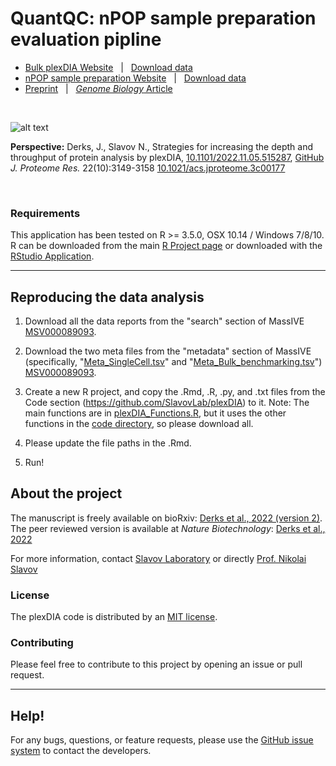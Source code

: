 # **QuantQC: nPOP sample preparation evaluation pipline**



* [Bulk plexDIA Website](https://plexDIA.slavovlab.net) &nbsp; | &nbsp; [Download data](https://plexDIA.slavovlab.net/mass-spec/data)
* [nPOP sample preparation Website](https://www.biorxiv.org/content/10.1101/2021.04.24.441211v4.full) &nbsp; | &nbsp; [Download data](https://scp.slavovlab.net/Leduc_et_al_2022)
* [Preprint](https://www.biorxiv.org/content/10.1101/2021.11.03.467007v2) &nbsp; | &nbsp; [*Genome Biology* Article](https://genomebiology.biomedcentral.com/articles/10.1186/s13059-022-02817-5)


&nbsp;

![alt text](https://github.com/Andrew-Leduc/QuantQC/img/head.png?raw=true)



**Perspective:** Derks, J., Slavov N., Strategies for increasing the depth and throughput of protein analysis by plexDIA,  [10.1101/2022.11.05.515287](https://doi.org/10.1101/2022.11.05.515287), [GitHub](https://github.com/SlavovLab/plexDIA_perspective)
*J. Proteome Res.* 22(10):3149-3158 [10.1021/acs.jproteome.3c00177](https://pubs.acs.org/doi/10.1021/acs.jproteome.3c00177)

&nbsp;

### Requirements

This application has been tested on R >= 3.5.0, OSX 10.14 / Windows 7/8/10. R can be downloaded from the main [R Project page](https://www.r-project.org/) or downloaded with the [RStudio Application](https://www.rstudio.com/products/rstudio/download/).



------------

## Reproducing the data analysis


1. Download all the data reports from the "search" section of MassIVE [MSV000089093](https://massive.ucsd.edu/ProteoSAFe/dataset.jsp?task=ae918c7ce5a94a4abd2c6b54a3806c9e).

2. Download the two meta files from the "metadata" section of MassIVE (specifically, "[Meta_SingleCell.tsv](https://massive.ucsd.edu/ProteoSAFe/DownloadResultFile?file=f.MSV000089093/updates/2022-03-23_jderks_10a27189/metadata/Meta_SingleCell.tsv&forceDownload=true)" and "[Meta_Bulk_benchmarking.tsv](https://massive.ucsd.edu/ProteoSAFe/DownloadResultFile?file=f.MSV000089093/updates/2022-03-23_jderks_10a27189/metadata/Meta_Bulk_benchmarking.tsv&forceDownload=true)") [MSV000089093](https://massive.ucsd.edu/ProteoSAFe/dataset.jsp?task=ae918c7ce5a94a4abd2c6b54a3806c9e).

3. Create a new R project, and copy the .Rmd, .R, .py, and .txt files from the Code section (https://github.com/SlavovLab/plexDIA) to it. Note: The main functions are in [plexDIA_Functions.R](https://github.com/SlavovLab/plexDIA/blob/main/code/plexDIA_Functions.R), but it uses the other functions in the [code directory](https://github.com/SlavovLab/plexDIA/blob/main/code), so please download all.

4. Please update the file paths in the .Rmd.

5. Run!



## About the project

<!--
DO-MS is a project...


The manuscript for this tool is published at the Journal of Proteome Research: [https://pubs.acs.org/doi/10.1021/acs.jproteome.9b00039](https://pubs.acs.org/doi/10.1021/acs.jproteome.9b00039)
-->
The manuscript is freely available on bioRxiv: [Derks et al., 2022 (version 2)](https://www.biorxiv.org/content/10.1101/2021.11.03.467007v2). The peer reviewed version is available at *Nature Biotechnology*: [Derks et al., 2022](https://doi.org/10.1038/s41587-022-01389-w)

For more information, contact [Slavov Laboratory](https://slavovlab.net) or directly [Prof. Nikolai Slavov](https://coe.northeastern.edu/people/slavov-nikolai/)

### License

The plexDIA code is distributed by an [MIT license](https://github.com/SlavovLab/DO-MS/blob/master/LICENSE).

### Contributing

Please feel free to contribute to this project by opening an issue or pull request.

<!--
### Data
All data used for the manuscript is available on [UCSD's MassIVE Repository](https://massive.ucsd.edu/ProteoSAFe/dataset.jsp?task=ed5a1ab37dc34985bbedbf3d9a945535)
-->

<!--
### Figures/Analysis
Scripts for the figures in the DART-ID manuscript are available in a separate GitHub repository, [https://github.com/SlavovLab/DART-ID_2018](https://github.com/SlavovLab/DART-ID_2018)
-->

-------------

## Help!

For any bugs, questions, or feature requests,
please use the [GitHub issue system](https://github.com/SlavovLab/plexDIA/issues) to contact the developers.
